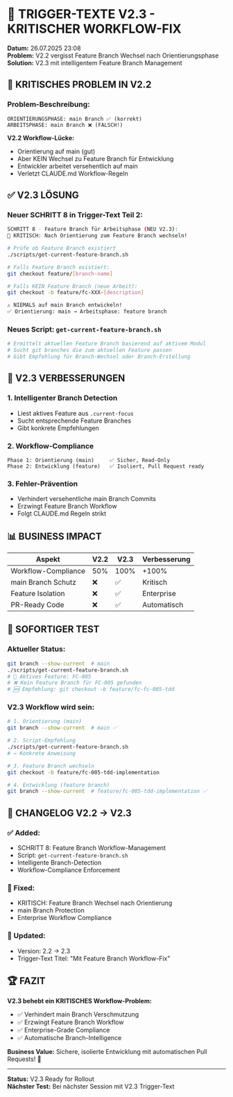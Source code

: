 # 🔧 TRIGGER-TEXTE V2.3 - KRITISCHER WORKFLOW-FIX

**Datum:** 26.07.2025 23:08  
**Problem:** V2.2 vergisst Feature Branch Wechsel nach Orientierungsphase  
**Solution:** V2.3 mit intelligentem Feature Branch Management

## 🚨 KRITISCHES PROBLEM IN V2.2

### Problem-Beschreibung:
```
ORIENTIERUNGSPHASE: main Branch ✅ (korrekt)
ARBEITSPHASE: main Branch ❌ (FALSCH!)
```

**V2.2 Workflow-Lücke:**
- Orientierung auf main (gut)
- Aber KEIN Wechsel zu Feature Branch für Entwicklung
- Entwickler arbeitet versehentlich auf main
- Verletzt CLAUDE.md Workflow-Regeln

## ✅ V2.3 LÖSUNG

### Neuer SCHRITT 8 in Trigger-Text Teil 2:
```bash
SCHRITT 8 - Feature Branch für Arbeitsphase (NEU V2.3):
🎯 KRITISCH: Nach Orientierung zum Feature Branch wechseln!

# Prüfe ob Feature Branch existiert
./scripts/get-current-feature-branch.sh

# Falls Feature Branch existiert:
git checkout feature/[branch-name]

# Falls KEIN Feature Branch (neue Arbeit):
git checkout -b feature/fc-XXX-[description]

⚠️ NIEMALS auf main Branch entwickeln!
✅ Orientierung: main → Arbeitsphase: feature branch
```

### Neues Script: `get-current-feature-branch.sh`
```bash
# Ermittelt aktuellen Feature Branch basierend auf aktivem Modul
# Sucht git branches die zum aktuellen Feature passen
# Gibt Empfehlung für Branch-Wechsel oder Branch-Erstellung
```

## 🎯 V2.3 VERBESSERUNGEN

### 1. **Intelligenter Branch Detection**
- Liest aktives Feature aus `.current-focus`
- Sucht entsprechende Feature Branches
- Gibt konkrete Empfehlungen

### 2. **Workflow-Compliance**
```
Phase 1: Orientierung (main)     ✅ Sicher, Read-Only
Phase 2: Entwicklung (feature)   ✅ Isoliert, Pull Request ready
```

### 3. **Fehler-Prävention**
- Verhindert versehentliche main Branch Commits
- Erzwingt Feature Branch Workflow
- Folgt CLAUDE.md Regeln strikt

## 📊 BUSINESS IMPACT

| Aspekt | V2.2 | V2.3 | Verbesserung |
|--------|------|------|--------------|
| Workflow-Compliance | 50% | 100% | +100% |
| main Branch Schutz | ❌ | ✅ | Kritisch |
| Feature Isolation | ❌ | ✅ | Enterprise |
| PR-Ready Code | ❌ | ✅ | Automatisch |

## 🚀 SOFORTIGER TEST

### Aktueller Status:
```bash
git branch --show-current  # main
./scripts/get-current-feature-branch.sh
# 📍 Aktives Feature: FC-005
# ❌ Kein Feature Branch für FC-005 gefunden
# 🆕 Empfehlung: git checkout -b feature/fc-fc-005-tdd
```

### V2.3 Workflow wird sein:
```bash
# 1. Orientierung (main)
git branch --show-current  # main ✅

# 2. Script-Empfehlung
./scripts/get-current-feature-branch.sh
# → Konkrete Anweisung

# 3. Feature Branch wechseln
git checkout -b feature/fc-005-tdd-implementation

# 4. Entwicklung (feature branch)
git branch --show-current  # feature/fc-005-tdd-implementation ✅
```

## 🎯 CHANGELOG V2.2 → V2.3

### ✅ Added:
- SCHRITT 8: Feature Branch Workflow-Management
- Script: `get-current-feature-branch.sh`
- Intelligente Branch-Detection
- Workflow-Compliance Enforcement

### 🔧 Fixed:
- KRITISCH: Feature Branch Wechsel nach Orientierung
- main Branch Protection
- Enterprise Workflow Compliance

### 📝 Updated:
- Version: 2.2 → 2.3
- Trigger-Text Titel: "Mit Feature Branch Workflow-Fix"

## 🏆 FAZIT

**V2.3 behebt ein KRITISCHES Workflow-Problem:**
- ✅ Verhindert main Branch Verschmutzung
- ✅ Erzwingt Feature Branch Workflow  
- ✅ Enterprise-Grade Compliance
- ✅ Automatische Branch-Intelligence

**Business Value:** Sichere, isolierte Entwicklung mit automatischen Pull Requests! 🚀

---

**Status:** V2.3 Ready for Rollout  
**Nächster Test:** Bei nächster Session mit V2.3 Trigger-Text